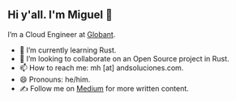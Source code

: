 ## Hi y'all. I'm Miguel 👋

I’m a Cloud Engineer at [Globant](https://www.globant.com/). 

- 🌱 I’m currently learning Rust.
- 👯 I’m looking to collaborate on an Open Source project in Rust.
- 📫 How to reach me: mh [at] andsoluciones.com.
- 😄 Pronouns: he/him.
- ✍️ Follow me on [Medium](https://medium.com/@mhernandezve) for more written content.
